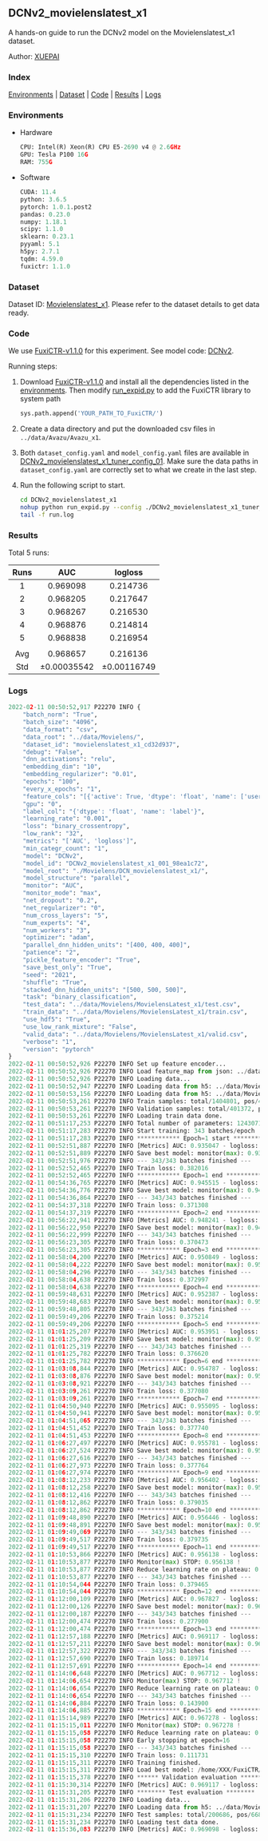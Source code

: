 ## DCNv2_movielenslatest_x1

A hands-on guide to run the DCNv2 model on the Movielenslatest_x1 dataset.

Author: [XUEPAI](https://github.com/xue-pai)

### Index
[Environments](#Environments) | [Dataset](#Dataset) | [Code](#Code) | [Results](#Results) | [Logs](#Logs)

### Environments
+ Hardware

  ```python
  CPU: Intel(R) Xeon(R) CPU E5-2690 v4 @ 2.6GHz
  GPU: Tesla P100 16G
  RAM: 755G

  ```

+ Software

  ```python
  CUDA: 11.4
  python: 3.6.5
  pytorch: 1.0.1.post2
  pandas: 0.23.0
  numpy: 1.18.1
  scipy: 1.1.0
  sklearn: 0.23.1
  pyyaml: 5.1
  h5py: 2.7.1
  tqdm: 4.59.0
  fuxictr: 1.1.0
  ```

### Dataset
Dataset ID: [Movielenslatest_x1](https://github.com/openbenchmark/BARS/blob/master/ctr_prediction/datasets/Movielenslatest/README.md#Movielenslatest_x1). Please refer to the dataset details to get data ready.

### Code

We use [FuxiCTR-v1.1.0](fuxictr_url) for this experiment. See model code: [DCNv2](https://github.com/xue-pai/FuxiCTR/blob/v1.1.0/fuxictr/pytorch/models/DCNv2.py).

Running steps:

1. Download [FuxiCTR-v1.1.0](fuxictr_url) and install all the dependencies listed in the [environments](#environments). Then modify [run_expid.py](./run_expid.py#L5) to add the FuxiCTR library to system path
    
    ```python
    sys.path.append('YOUR_PATH_TO_FuxiCTR/')
    ```

2. Create a data directory and put the downloaded csv files in `../data/Avazu/Avazu_x1`.

3. Both `dataset_config.yaml` and `model_config.yaml` files are available in [DCNv2_movielenslatest_x1_tuner_config_01](./DCNv2_movielenslatest_x1_tuner_config_01). Make sure the data paths in `dataset_config.yaml` are correctly set to what we create in the last step.

4. Run the following script to start.

    ```bash
    cd DCNv2_movielenslatest_x1
    nohup python run_expid.py --config ./DCNv2_movielenslatest_x1_tuner_config_01 --expid DCNv2_movielenslatest_x1_001_98ea1c72 --gpu 0 > run.log &
    tail -f run.log
    ```

### Results

Total 5 runs:

| Runs | AUC | logloss  |
|:--------------------:|:--------------------:|:--------------------:|
| 1 | 0.969098 | 0.214736  |
| 2 | 0.968205 | 0.217647  |
| 3 | 0.968267 | 0.216530  |
| 4 | 0.968876 | 0.214814  |
| 5 | 0.968838 | 0.216954  |
| | | | 
| Avg | 0.968657 | 0.216136 |
| Std | &#177;0.00035542 | &#177;0.00116749 |


### Logs
```python
2022-02-11 00:50:52,917 P22270 INFO {
    "batch_norm": "True",
    "batch_size": "4096",
    "data_format": "csv",
    "data_root": "../data/Movielens/",
    "dataset_id": "movielenslatest_x1_cd32d937",
    "debug": "False",
    "dnn_activations": "relu",
    "embedding_dim": "10",
    "embedding_regularizer": "0.01",
    "epochs": "100",
    "every_x_epochs": "1",
    "feature_cols": "[{'active': True, 'dtype': 'float', 'name': ['user_id', 'item_id', 'tag_id'], 'type': 'categorical'}]",
    "gpu": "0",
    "label_col": "{'dtype': 'float', 'name': 'label'}",
    "learning_rate": "0.001",
    "loss": "binary_crossentropy",
    "low_rank": "32",
    "metrics": "['AUC', 'logloss']",
    "min_categr_count": "1",
    "model": "DCNv2",
    "model_id": "DCNv2_movielenslatest_x1_001_98ea1c72",
    "model_root": "./Movielens/DCN_movielenslatest_x1/",
    "model_structure": "parallel",
    "monitor": "AUC",
    "monitor_mode": "max",
    "net_dropout": "0.2",
    "net_regularizer": "0",
    "num_cross_layers": "5",
    "num_experts": "4",
    "num_workers": "3",
    "optimizer": "adam",
    "parallel_dnn_hidden_units": "[400, 400, 400]",
    "patience": "2",
    "pickle_feature_encoder": "True",
    "save_best_only": "True",
    "seed": "2021",
    "shuffle": "True",
    "stacked_dnn_hidden_units": "[500, 500, 500]",
    "task": "binary_classification",
    "test_data": "../data/Movielens/MovielensLatest_x1/test.csv",
    "train_data": "../data/Movielens/MovielensLatest_x1/train.csv",
    "use_hdf5": "True",
    "use_low_rank_mixture": "False",
    "valid_data": "../data/Movielens/MovielensLatest_x1/valid.csv",
    "verbose": "1",
    "version": "pytorch"
}
2022-02-11 00:50:52,926 P22270 INFO Set up feature encoder...
2022-02-11 00:50:52,926 P22270 INFO Load feature_map from json: ../data/Movielens/movielenslatest_x1_cd32d937/feature_map.json
2022-02-11 00:50:52,926 P22270 INFO Loading data...
2022-02-11 00:50:52,947 P22270 INFO Loading data from h5: ../data/Movielens/movielenslatest_x1_cd32d937/train.h5
2022-02-11 00:50:53,156 P22270 INFO Loading data from h5: ../data/Movielens/movielenslatest_x1_cd32d937/valid.h5
2022-02-11 00:50:53,261 P22270 INFO Train samples: total/1404801, pos/467878, neg/936923, ratio/33.31%, blocks/1
2022-02-11 00:50:53,261 P22270 INFO Validation samples: total/401372, pos/134225, neg/267147, ratio/33.44%, blocks/1
2022-02-11 00:50:53,261 P22270 INFO Loading train data done.
2022-02-11 00:51:17,253 P22270 INFO Total number of parameters: 1243071.
2022-02-11 00:51:17,283 P22270 INFO Start training: 343 batches/epoch
2022-02-11 00:51:17,283 P22270 INFO ************ Epoch=1 start ************
2022-02-11 00:52:51,887 P22270 INFO [Metrics] AUC: 0.935047 - logloss: 0.293483
2022-02-11 00:52:51,889 P22270 INFO Save best model: monitor(max): 0.935047
2022-02-11 00:52:51,976 P22270 INFO --- 343/343 batches finished ---
2022-02-11 00:52:52,465 P22270 INFO Train loss: 0.382016
2022-02-11 00:52:52,465 P22270 INFO ************ Epoch=1 end ************
2022-02-11 00:54:36,765 P22270 INFO [Metrics] AUC: 0.945515 - logloss: 0.264626
2022-02-11 00:54:36,776 P22270 INFO Save best model: monitor(max): 0.945515
2022-02-11 00:54:36,864 P22270 INFO --- 343/343 batches finished ---
2022-02-11 00:54:37,318 P22270 INFO Train loss: 0.371308
2022-02-11 00:54:37,319 P22270 INFO ************ Epoch=2 end ************
2022-02-11 00:56:22,941 P22270 INFO [Metrics] AUC: 0.948241 - logloss: 0.258100
2022-02-11 00:56:22,950 P22270 INFO Save best model: monitor(max): 0.948241
2022-02-11 00:56:22,999 P22270 INFO --- 343/343 batches finished ---
2022-02-11 00:56:23,305 P22270 INFO Train loss: 0.370473
2022-02-11 00:56:23,305 P22270 INFO ************ Epoch=3 end ************
2022-02-11 00:58:04,200 P22270 INFO [Metrics] AUC: 0.950849 - logloss: 0.251910
2022-02-11 00:58:04,222 P22270 INFO Save best model: monitor(max): 0.950849
2022-02-11 00:58:04,296 P22270 INFO --- 343/343 batches finished ---
2022-02-11 00:58:04,638 P22270 INFO Train loss: 0.372997
2022-02-11 00:58:04,638 P22270 INFO ************ Epoch=4 end ************
2022-02-11 00:59:48,631 P22270 INFO [Metrics] AUC: 0.952387 - logloss: 0.247171
2022-02-11 00:59:48,683 P22270 INFO Save best model: monitor(max): 0.952387
2022-02-11 00:59:48,805 P22270 INFO --- 343/343 batches finished ---
2022-02-11 00:59:49,206 P22270 INFO Train loss: 0.375214
2022-02-11 00:59:49,206 P22270 INFO ************ Epoch=5 end ************
2022-02-11 01:01:25,207 P22270 INFO [Metrics] AUC: 0.953951 - logloss: 0.239795
2022-02-11 01:01:25,209 P22270 INFO Save best model: monitor(max): 0.953951
2022-02-11 01:01:25,319 P22270 INFO --- 343/343 batches finished ---
2022-02-11 01:01:25,782 P22270 INFO Train loss: 0.376620
2022-02-11 01:01:25,782 P22270 INFO ************ Epoch=6 end ************
2022-02-11 01:03:08,844 P22270 INFO [Metrics] AUC: 0.954787 - logloss: 0.238054
2022-02-11 01:03:08,876 P22270 INFO Save best model: monitor(max): 0.954787
2022-02-11 01:03:08,921 P22270 INFO --- 343/343 batches finished ---
2022-02-11 01:03:09,261 P22270 INFO Train loss: 0.377080
2022-02-11 01:03:09,261 P22270 INFO ************ Epoch=7 end ************
2022-02-11 01:04:50,940 P22270 INFO [Metrics] AUC: 0.955095 - logloss: 0.237576
2022-02-11 01:04:50,941 P22270 INFO Save best model: monitor(max): 0.955095
2022-02-11 01:04:51,065 P22270 INFO --- 343/343 batches finished ---
2022-02-11 01:04:51,452 P22270 INFO Train loss: 0.377740
2022-02-11 01:04:51,453 P22270 INFO ************ Epoch=8 end ************
2022-02-11 01:06:27,497 P22270 INFO [Metrics] AUC: 0.955781 - logloss: 0.236796
2022-02-11 01:06:27,524 P22270 INFO Save best model: monitor(max): 0.955781
2022-02-11 01:06:27,616 P22270 INFO --- 343/343 batches finished ---
2022-02-11 01:06:27,973 P22270 INFO Train loss: 0.377764
2022-02-11 01:06:27,974 P22270 INFO ************ Epoch=9 end ************
2022-02-11 01:08:12,233 P22270 INFO [Metrics] AUC: 0.956402 - logloss: 0.233103
2022-02-11 01:08:12,258 P22270 INFO Save best model: monitor(max): 0.956402
2022-02-11 01:08:12,416 P22270 INFO --- 343/343 batches finished ---
2022-02-11 01:08:12,862 P22270 INFO Train loss: 0.379035
2022-02-11 01:08:12,862 P22270 INFO ************ Epoch=10 end ************
2022-02-11 01:09:48,890 P22270 INFO [Metrics] AUC: 0.956446 - logloss: 0.233880
2022-02-11 01:09:48,891 P22270 INFO Save best model: monitor(max): 0.956446
2022-02-11 01:09:49,069 P22270 INFO --- 343/343 batches finished ---
2022-02-11 01:09:49,517 P22270 INFO Train loss: 0.379735
2022-02-11 01:09:49,517 P22270 INFO ************ Epoch=11 end ************
2022-02-11 01:10:53,866 P22270 INFO [Metrics] AUC: 0.956138 - logloss: 0.234126
2022-02-11 01:10:53,877 P22270 INFO Monitor(max) STOP: 0.956138 !
2022-02-11 01:10:53,877 P22270 INFO Reduce learning rate on plateau: 0.000100
2022-02-11 01:10:53,877 P22270 INFO --- 343/343 batches finished ---
2022-02-11 01:10:54,044 P22270 INFO Train loss: 0.379465
2022-02-11 01:10:54,044 P22270 INFO ************ Epoch=12 end ************
2022-02-11 01:12:00,109 P22270 INFO [Metrics] AUC: 0.967827 - logloss: 0.205812
2022-02-11 01:12:00,126 P22270 INFO Save best model: monitor(max): 0.967827
2022-02-11 01:12:00,187 P22270 INFO --- 343/343 batches finished ---
2022-02-11 01:12:00,474 P22270 INFO Train loss: 0.277900
2022-02-11 01:12:00,474 P22270 INFO ************ Epoch=13 end ************
2022-02-11 01:12:57,188 P22270 INFO [Metrics] AUC: 0.969117 - logloss: 0.215212
2022-02-11 01:12:57,211 P22270 INFO Save best model: monitor(max): 0.969117
2022-02-11 01:12:57,322 P22270 INFO --- 343/343 batches finished ---
2022-02-11 01:12:57,690 P22270 INFO Train loss: 0.189714
2022-02-11 01:12:57,691 P22270 INFO ************ Epoch=14 end ************
2022-02-11 01:14:06,648 P22270 INFO [Metrics] AUC: 0.967712 - logloss: 0.238754
2022-02-11 01:14:06,654 P22270 INFO Monitor(max) STOP: 0.967712 !
2022-02-11 01:14:06,654 P22270 INFO Reduce learning rate on plateau: 0.000010
2022-02-11 01:14:06,654 P22270 INFO --- 343/343 batches finished ---
2022-02-11 01:14:06,884 P22270 INFO Train loss: 0.143900
2022-02-11 01:14:06,885 P22270 INFO ************ Epoch=15 end ************
2022-02-11 01:15:14,989 P22270 INFO [Metrics] AUC: 0.967278 - logloss: 0.251545
2022-02-11 01:15:15,011 P22270 INFO Monitor(max) STOP: 0.967278 !
2022-02-11 01:15:15,058 P22270 INFO Reduce learning rate on plateau: 0.000001
2022-02-11 01:15:15,058 P22270 INFO Early stopping at epoch=16
2022-02-11 01:15:15,058 P22270 INFO --- 343/343 batches finished ---
2022-02-11 01:15:15,310 P22270 INFO Train loss: 0.111731
2022-02-11 01:15:15,311 P22270 INFO Training finished.
2022-02-11 01:15:15,311 P22270 INFO Load best model: /home/XXX/FuxiCTR/benchmarks/Movielens/DCN_movielenslatest_x1/movielenslatest_x1_cd32d937/DCNv2_movielenslatest_x1_001_98ea1c72.model
2022-02-11 01:15:15,378 P22270 INFO ****** Validation evaluation ******
2022-02-11 01:15:30,314 P22270 INFO [Metrics] AUC: 0.969117 - logloss: 0.215212
2022-02-11 01:15:31,205 P22270 INFO ******** Test evaluation ********
2022-02-11 01:15:31,206 P22270 INFO Loading data...
2022-02-11 01:15:31,207 P22270 INFO Loading data from h5: ../data/Movielens/movielenslatest_x1_cd32d937/test.h5
2022-02-11 01:15:31,234 P22270 INFO Test samples: total/200686, pos/66850, neg/133836, ratio/33.31%, blocks/1
2022-02-11 01:15:31,234 P22270 INFO Loading test data done.
2022-02-11 01:15:36,083 P22270 INFO [Metrics] AUC: 0.969098 - logloss: 0.214736

```
